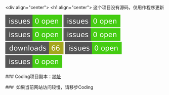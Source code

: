 <div align="center">
<h1 align="center">
这个项目没有源码，仅用作程序更新
</h1>


[![GitHub stars](assets/redbull_sjzx)](https://github.com/lsdyl/redbull_sjzx/stargazers)
[![GitHub forks](assets/redbull_sjzx)](https://github.com/lsdyl/redbull_sjzx/network)
[![GitHub issues](assets/redbull_sjzx)](https://github.com/lsdyl/redbull_sjzx/issues)
[![GitHub license](assets/redbull_sjzx)](https://github.com/lsdyl/redbull_sjzx/blob/main/LICENSE)
[![GitHub All Releases](assets/total)](https://github.com/lsdyl/redbull_sjzx/releases)
[![GitHub contributors](assets/redbull_sjzx)](https://github.com/lsdyl/redbull_sjzx/graphs/contributors)
![GitHub release (latest SemVer)](assets/redbull_sjzx)


</div>


### Coding项目副本：[地址](https://lsdyl.coding.net/public/redbull_sjzx/redbull_sjzx/git)


###  如果当前网站访问较慢，请移步Coding